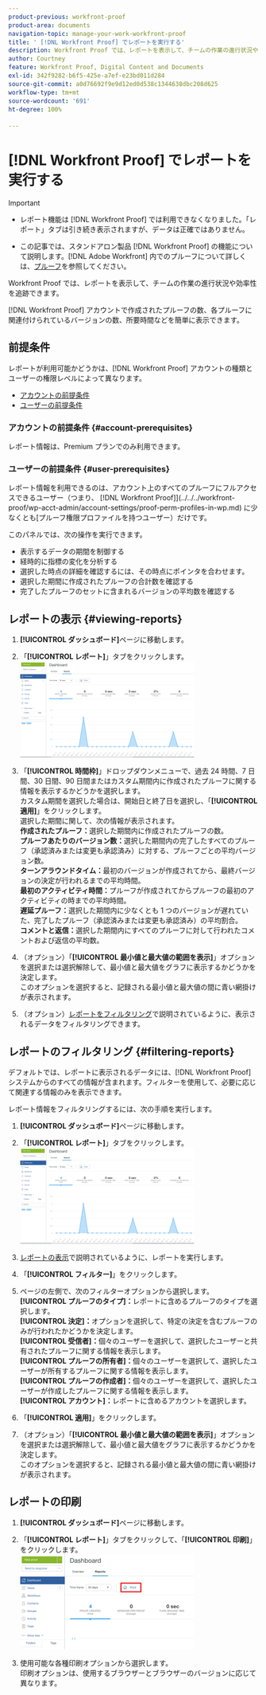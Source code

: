 ```yaml
---
product-previous: workfront-proof
product-area: documents
navigation-topic: manage-your-work-workfront-proof
title: ' [!DNL Workfront Proof] でレポートを実行する'
description: Workfront Proof では、レポートを表示して、チームの作業の進行状況や効率性を追跡できます。
author: Courtney
feature: Workfront Proof, Digital Content and Documents
exl-id: 342f9282-b6f5-425e-a7ef-e23bd011d284
source-git-commit: a0d76692f9e9d12ed0d538c1344638dbc208d625
workflow-type: tm+mt
source-wordcount: '691'
ht-degree: 100%

---
```


# [!DNL Workfront Proof] でレポートを実行する


>[!IMPORTANT]
>
>* <span class="previe">レポート機能は [!DNL Workfront Proof] では利用できなくなりました。「レポート」タブは引き続き表示されますが、データは正確ではありません。</span>
> 
>* この記事では、スタンドアロン製品 [!DNL Workfront Proof] の機能について説明します。[!DNL Adobe Workfront] 内でのプルーフについて詳しくは、[プルーフ](../../../review-and-approve-work/proofing/proofing.md)を参照してください。

Workfront Proof では、レポートを表示して、チームの作業の進行状況や効率性を追跡できます。

[!DNL Workfront Proof] アカウントで作成されたプルーフの数、各プルーフに関連付けられているバージョンの数、所要時間などを簡単に表示できます。

## 前提条件

レポートが利用可能かどうかは、[!DNL Workfront Proof] アカウントの種類とユーザーの権限レベルによって異なります。

* [アカウントの前提条件](#account-prerequisites)
* [ユーザーの前提条件](#user-prerequisites)

### アカウントの前提条件 {#account-prerequisites}

レポート情報は、Premium プランでのみ利用できます。

### ユーザーの前提条件 {#user-prerequisites}

レポート情報を利用できるのは、アカウント上のすべてのプルーフにフルアクセスできるユーザー（つまり、 [!DNL Workfront Proof]](../../../workfront-proof/wp-acct-admin/account-settings/proof-perm-profiles-in-wp.md) に少なくとも[プルーフ権限プロファイルを持つユーザー）だけです。

このパネルでは、次の操作を実行できます。

* 表示するデータの期間を制御する
* 経時的に指標の変化を分析する
* 選択した時点の詳細を確認するには、その時点にポインタを合わせます。
* 選択した期間に作成されたプルーフの合計数を確認する
* 完了したプルーフのセットに含まれるバージョンの平均数を確認する

## レポートの表示 {#viewing-reports}

1. **[!UICONTROL ダッシュボード]**&#x200B;ページに移動します。
1. 「**[!UICONTROL レポート]**」タブをクリックします。\
   ![proof_reports.png](assets/proof-reports-350x193.png)

1. 「**[!UICONTROL 時間枠]**」ドロップダウンメニューで、過去 24 時間、7 日間、30 日間、90 日間またはカスタム期間内に作成されたプルーフに関する情報を表示するかどうかを選択します。\
   カスタム期間を選択した場合は、開始日と終了日を選択し、「**[!UICONTROL 適用]**」をクリックします。\
   選択した期間に関して、次の情報が表示されます。\
   **作成されたプルーフ：**&#x200B;選択した期間内に作成されたプルーフの数。\
   **プルーフあたりのバージョン数：**&#x200B;選択した期間内の完了したすべてのプルーフ（承認済みまたは変更も承認済み）に対する、プルーフごとの平均バージョン数。\
   **ターンアラウンドタイム：**&#x200B;最初のバージョンが作成されてから、最終バージョンの決定が行われるまでの平均時間。\
   **最初のアクティビティ時間：**&#x200B;プルーフが作成されてからプルーフの最初のアクティビティの時までの平均時間。\
   **遅延プルーフ：**&#x200B;選択した期間内に少なくとも 1 つのバージョンが遅れていた、完了したプルーフ（承認済みまたは変更も承認済み）の平均割合。\
   **コメントと返信：**&#x200B;選択した期間内にすべてのプルーフに対して行われたコメントおよび返信の平均数。

1. （オプション）「**[!UICONTROL 最小値と最大値の範囲を表示]**」オプションを選択または選択解除して、最小値と最大値をグラフに表示するかどうかを決定します。\
   このオプションを選択すると、記録される最小値と最大値の間に青い網掛けが表示されます。

1. （オプション）[レポートをフィルタリング](#filtering-reports)で説明されているように、表示されるデータをフィルタリングできます。

## レポートのフィルタリング {#filtering-reports}

デフォルトでは、レポートに表示されるデータには、[!DNL Workfront Proof] システムからのすべての情報が含まれます。フィルターを使用して、必要に応じて関連する情報のみを表示できます。

レポート情報をフィルタリングするには、次の手順を実行します。

1. **[!UICONTROL ダッシュボード]**&#x200B;ページに移動します。
1. 「**[!UICONTROL レポート]**」タブをクリックします。\
   ![proof_reports.png](assets/proof-reports-350x193.png)

1. [レポートの表示](#viewing-reports)で説明されているように、レポートを実行します。
1. 「**[!UICONTROL フィルター]**」をクリックします。

1. ページの左側で、次のフィルターオプションから選択します。\
   **[!UICONTROL プルーフのタイプ]：**&#x200B;レポートに含めるプルーフのタイプを選択します。\
   **[!UICONTROL 決定]：**&#x200B;オプションを選択して、特定の決定を含むプルーフのみが行われたかどうかを決定します。\
   **[!UICONTROL 受信者]：**&#x200B;個々のユーザーを選択して、選択したユーザーと共有されたプルーフに関する情報を表示します。\
   **[!UICONTROL プルーフの所有者]：**&#x200B;個々のユーザーを選択して、選択したユーザーが所有するプルーフに関する情報を表示します。\
   **[!UICONTROL プルーフの作成者]：**&#x200B;個々のユーザーを選択して、選択したユーザーが作成したプルーフに関する情報を表示します。\
   **[!UICONTROL アカウント]：**&#x200B;レポートに含めるアカウントを選択します。

1. 「**[!UICONTROL 適用]**」をクリックします。
1. （オプション）「**[!UICONTROL 最小値と最大値の範囲を表示]**」オプションを選択または選択解除して、最小値と最大値をグラフに表示するかどうかを決定します。\
   このオプションを選択すると、記録される最小値と最大値の間に青い網掛けが表示されます。

## レポートの印刷

1. **[!UICONTROL ダッシュボード]**&#x200B;ページに移動します。
1. 「**[!UICONTROL レポート]**」タブをクリックして、「**[!UICONTROL 印刷]**」をクリックします。\
   ![proof_reports_print.png](assets/proof-reports-print-350x191.png)

1. 使用可能な各種印刷オプションから選択します。\
   印刷オプションは、使用するブラウザーとブラウザーのバージョンに応じて異なります。
